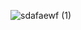 ![sdafaewf (1)](https://user-images.githubusercontent.com/25889048/158004020-c4d51c59-e93a-45b6-a5d1-147d708ab96d.gif)
